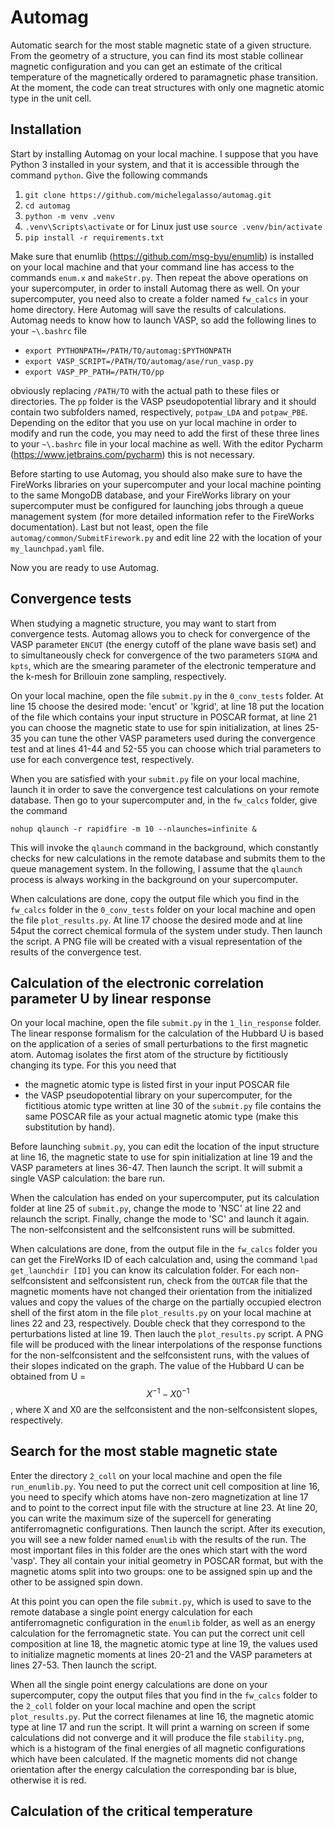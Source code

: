 # Automag
Automatic search for the most stable magnetic state of a
given structure. From the geometry of a structure, you can
find its most stable collinear magnetic configuration and
you can get an estimate of the critical temperature of the
magnetically ordered to paramagnetic phase transition.
At the moment, the code can treat structures with only
one magnetic atomic type in the unit cell.

## Installation
Start by installing Automag on your local machine.
I suppose that you have Python 3 installed in your system,
and that it is accessible through the command `python`.
Give the following commands

1.  `git clone https://github.com/michelegalasso/automag.git`
2.  `cd automag`
3.  `python -m venv .venv`
4.  `.venv\Scripts\activate` or for Linux just use `source .venv/bin/activate`
5.  `pip install -r requirements.txt`

Make sure that enumlib (https://github.com/msg-byu/enumlib)
is installed on your local machine and that your command
line has access to the commands `enum.x` and `makeStr.py`.
Then repeat the above operations on your supercomputer,
in order to install Automag there as well. On your
supercomputer, you need also to create a folder named
`fw_calcs` in your home directory. Here Automag will save
the results of calculations. Automag needs to know how to
launch VASP, so add the following lines to your `~\.bashrc`
file

- `export PYTHONPATH=/PATH/TO/automag:$PYTHONPATH`
- `export VASP_SCRIPT=/PATH/TO/automag/ase/run_vasp.py`
- `export VASP_PP_PATH=/PATH/TO/pp`

obviously replacing `/PATH/TO` with the actual path to these
files or directories. The `pp` folder is the VASP
pseudopotential library and it should contain two subfolders
named, respectively, `potpaw_LDA` and `potpaw_PBE`.
Depending on the editor that you use on yur local machine
in order to modify and run the code, you may need to add
the first of these three lines to your `~\.bashrc` file
in your local machine as well. With the editor Pycharm
(https://www.jetbrains.com/pycharm) this is not necessary.

Before starting to use Automag, you should also make sure
to have the FireWorks libraries on your supercomputer and
your local machine pointing to the same MongoDB database,
and your FireWorks library on your supercomputer must be
configured for launching jobs through a queue management
system (for more detailed information refer to the
FireWorks documentation). Last but not least, open the file
`automag/common/SubmitFirework.py` and edit line 22 with
the location of your `my_launchpad.yaml` file.

Now you are ready to use Automag.

## Convergence tests

When studying a magnetic structure, you may want to start
from convergence tests. Automag allows you to check for
convergence of the VASP parameter `ENCUT` (the energy cutoff
of the plane wave basis set) and to simultaneously check for
convergence of the two parameters `SIGMA` and `kpts`, which
are the smearing parameter of the electronic temperature
and the k-mesh for Brillouin zone sampling, respectively.

On your local machine, open the file `submit.py` in the
`0_conv_tests` folder. At line 15 choose the desired mode:
'encut' or 'kgrid', at line 18 put the location of the file
which contains your input structure in POSCAR format, at
line 21 you can choose the magnetic state to use for spin
initialization, at lines 25-35 you can tune the other VASP
parameters used during the convergence test and at lines
41-44 and 52-55 you can choose which trial parameters to
use for each convergence test, respectively.

When you are satisfied with your `submit.py` file on your
local machine, launch it in order to save the convergence
test calculations on your remote database. Then go to your
supercomputer and, in the `fw_calcs` folder, give the command

`nohup qlaunch -r rapidfire -m 10 --nlaunches=infinite &`

This will invoke the `qlaunch` command in the background,
which constantly checks for new calculations in the remote
database and submits them to the queue management system.
In the following, I assume that the `qlaunch` process is
always working in the background on your supercomputer.

When calculations are done, copy the output file which you
find in the `fw_calcs` folder in the `0_conv_tests` folder
on your local machine and open the file `plot_results.py`.
At line 17 choose the desired mode and at line 54put the
correct chemical formula of the system under study. Then
launch the script. A PNG file will be created with a visual
representation of the results of the convergence test.

## Calculation of the electronic correlation parameter U by linear response

On your local machine, open the file `submit.py` in the
`1_lin_response` folder. The linear response formalism for
the calculation of the Hubbard U is based on the application
of a series of small perturbations to the first magnetic
atom. Automag isolates the first atom of the structure by
fictitiously changing its type. For this you need that

- the magnetic atomic type is listed first in your input
POSCAR file
- the VASP pseudopotential library on your supercomputer,
for the fictitious atomic type written at line 30 of the
`submit.py` file contains the same POSCAR file as your
actual magnetic atomic type (make this substitution by hand).

Before launching `submit.py`, you can edit the location of
the input structure at line 16, the magnetic state to use
for spin initialization at line 19 and the VASP parameters
at lines 36-47. Then launch the script. It will submit a
single VASP calculation: the bare run.

When the calculation has ended on your supercomputer, put
its calculation folder at line 25 of `submit.py`, change
the mode to 'NSC' at line 22 and relaunch the script.
Finally, change the mode to 'SC' and launch it again.
The non-selfconsistent and the selfconsistent runs will
be submitted.

When calculations are done, from the output file in the
`fw_calcs` folder you can get the FireWorks ID of each
calculation and, using the command `lpad get_launchdir [ID]`
you can know its calculation folder. For each
non-selfconsistent and selfconsistent run, check from the
`OUTCAR` file that the magnetic moments have not changed
their orientation from the initialized values and copy the
values of the charge on the partially occupied electron
shell of the first atom in the file `plot_results.py` on
your local machine at lines 22 and 23, respectively. Double
check that they correspond to the perturbations listed at
line 19. Then lauch the `plot_results.py` script. A PNG
file will be produced with the linear interpolations of the
response functions for the non-selfconsistent and the
selfconsistent runs, with the values of their slopes
indicated on the graph. The value of the Hubbard U can be
obtained from U = $$X^{-1} - X0^{-1}$$, where X and X0 are the
selfconsistent and the non-selfconsistent slopes, respectively.

## Search for the most stable magnetic state

Enter the directory `2_coll` on your local machine and open
the file `run_enumlib.py`. You need to put the correct unit
cell composition at line 16, you need to specify which atoms
have non-zero magnetization at line 17 and to point to the
correct input file with the structure at line 23. At line 20,
you can write the maximum size of the supercell for generating
antiferromagnetic configurations. Then launch the script.
After its execution, you will see a new folder named `enumlib`
with the results of the run. The most important files in this
folder are the ones which start with the word 'vasp'. They all
contain your initial geometry in POSCAR format, but with the
magnetic atoms split into two groups: one to be assigned spin
up and the other to be assigned spin down.

At this point you can open the file `submit.py`, which is used
to save to the remote database a single point energy
calculation for each antiferromagnetic configuration in the
`enumlib` folder, as well as an energy calculation for the
ferromagnetic state. You can put the correct unit cell
composition at line 18, the magnetic atomic type at line 19,
the values used to initialize magnetic moments at lines 20-21
and the VASP parameters at lines 27-53. Then launch the script.

When all the single point energy calculations are done on
your supercomputer, copy the output files that you find in the
`fw_calcs` folder to the `2_coll` folder on your local machine
and open the script `plot_results.py`. Put the correct
filenames at line 16, the magnetic atomic type at line 17 and
run the script. It will print a warning on screen if some
calculations did not converge and it will produce the file
`stability.png`, which is a histogram of the final energies of
all magnetic configurations which have been calculated. If the
magnetic moments did not change orientation after the energy
calculation the corresponding bar is blue, otherwise it is red.

## Calculation of the critical temperature
